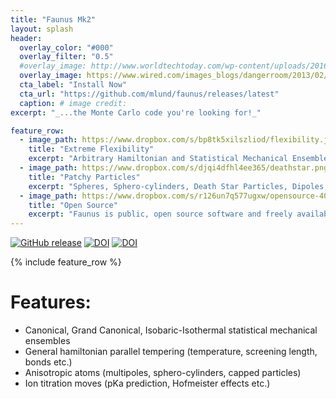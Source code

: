 ```yaml
---
title: "Faunus Mk2"
layout: splash
header:
  overlay_color: "#000"
  overlay_filter: "0.5"
  #overlay_image: http://www.worldtechtoday.com/wp-content/uploads/2016/04/bigstock-Water-Molecules-984772.jpg
  overlay_image: https://www.wired.com/images_blogs/dangerroom/2013/02/hoth-atat.jpg
  cta_label: "Install Now"
  cta_url: "https://github.com/mlund/faunus/releases/latest"
  caption: # image credit:
excerpt: "_...the Monte Carlo code you're looking for!_"

feature_row:
  - image_path: https://www.dropbox.com/s/bp8tk5xilszliod/flexibility.jpg?raw=1
    title: "Extreme Flexibility"
    excerpt: "Arbitrary Hamiltonian and Statistical Mechanical Ensembles through a modern, modular C++ framework that can easily be extended."
  - image_path: https://www.dropbox.com/s/djqi4dfhl4ee365/deathstar.png?raw=1
    title: "Patchy Particles"
    excerpt: "Spheres, Sphero-cylinders, Death Star Particles, Dipoles, Quadrupoles, or define your own anisotropic particle."
  - image_path: https://www.dropbox.com/s/r126un7q577ugxw/opensource-400.png?raw=1
    title: "Open Source"
    excerpt: "Faunus is public, open source software and freely available through Github."
---
```

[![GitHub release](https://img.shields.io/github/release/mlund/faunus.svg)](https://github.com/mlund/faunus/releases/latest)
[![DOI](https://img.shields.io/badge/DOI-10%2Fnvn-orange.svg)](http://dx.doi.org/10/nvn)
[![DOI](https://img.shields.io/badge/DOI-10%2Fdfqgch-orange.svg)](http://dx.doi.org/10/dfqgch)

{% include feature_row %}

# Features:

- Canonical, Grand Canonical, Isobaric-Isothermal statistical mechanical ensembles
- General hamiltonian parallel tempering (temperature, screening length, bonds etc.)
- Anisotropic atoms (multipoles, sphero-cylinders, capped particles)
- Ion titration moves (pKa prediction, Hofmeister effects etc.)
